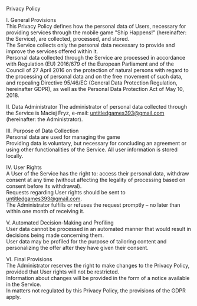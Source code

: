 Privacy Policy

I. General Provisions  
This Privacy Policy defines how the personal data of Users, necessary for providing services through the mobile game "Ship Happens!" (hereinafter: the Service), are collected, processed, and stored.  
The Service collects only the personal data necessary to provide and improve the services offered within it.  
Personal data collected through the Service are processed in accordance with Regulation (EU) 2016/679 of the European Parliament and of the Council of 27 April 2016 on the protection of natural persons with regard to the processing of personal data and on the free movement of such data, and repealing Directive 95/46/EC (General Data Protection Regulation, hereinafter GDPR), as well as the Personal Data Protection Act of May 10, 2018.

II. Data Administrator
The administrator of personal data collected through the Service is Maciej Fryz, e-mail: untitledgames393@gmail.com (hereinafter: the Administrator).

III. Purpose of Data Collection  
Personal data are used for managing the game  
Providing data is voluntary, but necessary for concluding an agreement or using other functionalities of the Service.
All user information is stored locally.

IV. User Rights  
A User of the Service has the right to: access their personal data, withdraw consent at any time (without affecting the legality of processing based on consent before its withdrawal).  
Requests regarding User rights should be sent to untitledgames393@gmail.com.  
The Administrator fulfills or refuses the request promptly – no later than within one month of receiving it.  

V. Automated Decision-Making and Profiling  
User data cannot be processed in an automated manner that would result in decisions being made concerning them.  
User data may be profiled for the purpose of tailoring content and personalizing the offer after they have given their consent.

VI. Final Provisions  
The Administrator reserves the right to make changes to the Privacy Policy, provided that User rights will not be restricted.  
Information about changes will be provided in the form of a notice available in the Service.  
In matters not regulated by this Privacy Policy, the provisions of the GDPR apply.

